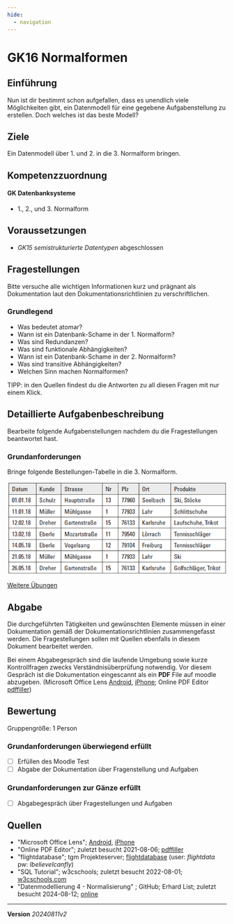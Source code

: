 ```yaml
---
hide:
  - navigation
---
```


# GK16 Normalformen

## Einführung

Nun ist dir bestimmt schon aufgefallen, dass es unendlich viele Möglichkeiten gibt, ein Datenmodell für eine gegebene Aufgabenstellung zu erstellen. Doch welches ist das beste Modell?

## Ziele

Ein Datenmodell über 1. und 2. in die 3. Normalform bringen.


## Kompetenzzuordnung

#### GK Datenbanksysteme

* 1., 2., und 3. Normalform

## Voraussetzungen

* *GK15 semistrukturierte Datentypen* abgeschlossen

## Fragestellungen

Bitte versuche alle wichtigen Informationen kurz und prägnant als Dokumentation laut den Dokumentationsrichtlinien zu verschriftlichen.

### Grundlegend

* Was bedeutet atomar?
* Wann ist ein Datenbank-Schame in der 1. Normalform?
* Was sind Redundanzen?
* Was sind funktionale Abhängigkeiten?
* Wann ist ein Datenbank-Schame in der 2. Normalform?
* Was sind transitive Abhängigkeiten?
* Welchen Sinn machen Normalformen?

TIPP: in den Quellen findest du die Antworten zu all diesen Fragen mit nur einem Klick.

## Detaillierte Aufgabenbeschreibung

Bearbeite folgende Aufgabenstellungen nachdem du die Fragestellungen beantwortet hast.

### Grundanforderungen

Bringe folgende Bestellungen-Tabelle in die 3. Normalform.

![Bestellungen](https://github.com/TGM-HIT/insy-exercises/blob/main/docs/1.Semester/16_Normalformen/recources/Normalformen%20Bestellungen.png?raw=true)

[Weitere Übungen](https://github.com/TGM-HIT/insy-exercises/tree/main/docs/1.Semester/16_Normalformen/exercises)

## Abgabe
Die durchgeführten Tätigkeiten und gewünschten Elemente müssen in einer Dokumentation gemäß der Dokumentationsrichtlinien zusammengefasst werden. Die Fragestellungen sollen mit Quellen ebenfalls in diesem Dokument bearbeitet werden.

Bei einem Abgabegespräch sind die laufende Umgebung sowie kurze Kontrollfragen zwecks Verständnisüberprüfung notwendig. Vor diesem Gespräch ist die Dokumentation eingescannt als ein **PDF** File auf moodle abzugeben. (Microsoft Office Lens [Android](https://play.google.com/store/apps/details?id=com.microsoft.office.officelens&hl=de_AT&gl=US), [iPhone](https://apps.apple.com/at/app/microsoft-office-lens-pdf-scan/id975925059); Online PDF Editor [pdffiller](https://www.pdffiller.com/de/))

## Bewertung
Gruppengröße: 1 Person
### Grundanforderungen **überwiegend erfüllt**
- [ ] Erfüllen des Moodle Test
- [ ] Abgabe der Dokumentation über Fragenstellung und Aufgaben
### Grundanforderungen **zur Gänze erfüllt**
- [ ] Abgabegespräch über Fragestellungen und Aufgaben
## Quellen
* "Microsoft Office Lens";  [Android](https://play.google.com/store/apps/details?id=com.microsoft.office.officelens&hl=de_AT&gl=US), [iPhone](https://apps.apple.com/at/app/microsoft-office-lens-pdf-scan/id975925059)
* "Online PDF Editor"; zuletzt besucht 2021-08-06; [pdffiller](https://www.pdffiller.com/de/)
* "flightdatabase"; tgm Projekteserver; [flightdatabase](https://projekte.tgm.ac.at/phpmyadmin/index.php) (user: *flightdata* pw: *IbelieveIcanfly*)
* "SQL Tutorial"; w3cschools; zuletzt besucht 2022-08-01; [w3cschools.com](https://www.w3schools.com/sql/)
* "Datenmodellierung 4 - Normalisierung" ; GitHub; Erhard List; zuletzt besucht 2024-08-12; [online](https://github.com/TGM-HIT/insy-exercises/blob/main/docs/1.Semester/16_Normalformen/Datenmodellierung%204%20-%20Normalisierung.pdf)

---
**Version** *20240811v2*